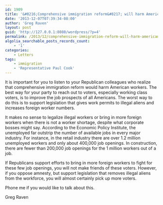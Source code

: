 ```yaml
---
id: 1909
title: '&#8216;Comprehensive immigration reform&#8217; will harm Americans'
date: '2013-12-07T07:39:34-08:00'
author: 'Greg Raven'
layout: post
guid: 'http://127.0.0.1:8080/wordpress/?p=4'
permalink: /2013/12/comprehensive-immigration-reform-will-harm-americans/
algolia_searchable_posts_records_count:
    - '1'
categories:
    - Letters
tags:
    - immigration
    - 'Representative Paul Cook'
---
```


It is important for you to listen to your Republican colleagues who realize that comprehensive immigration reform would harm American workers. The best way for your party to reach out to voters, especially working class voters, is to improve the job prospects of all Americans. The worst way to do this is to support legislation that gives work permits to illegal aliens and increases foreign worker numbers.  
  
It makes no sense to legalize illegal workers or bring in more foreign workers when there is not a worker shortage, despite what corporate bosses might say. According to the Economic Policy Institute, the unemployed far outstrip the number of available jobs in every major industry. For instance, in the retail industry there are over 1.2 million unemployed workers and only about 400,000 job openings. In construction, there are fewer than 200,000 job openings for the 1 million workers out of a job.

If Republicans support efforts to bring in more foreign workers to fight for these few job openings, you will not make friends of these voters. However, if you oppose amnesty, but support legislation that removes illegal aliens from the workforce, you will almost certainly pick up more voters.

Phone me if you would like to talk about this.

Greg Raven